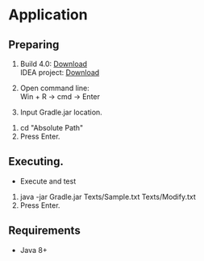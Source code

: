 # Application
## Preparing
1. Build 4.0: [Download](https://minhaskamal.github.io/DownGit/#/home?url=https://github.com/Alexxx180/Genus/tree/next/Level%203/Result)  
IDEA project: [Download](https://minhaskamal.github.io/DownGit/#/home?url=https://github.com/Alexxx180/Genus/tree/next/Level%203/Gradle)

2. Open command line:  
Win + R -> cmd -> Enter

3. Input Gradle.jar location.  
 1) cd "Absolute Path"  
 2) Press Enter.

## Executing.  
  
* Execute and test  
 1. java -jar Gradle.jar Texts/Sample.txt Texts/Modify.txt  
 2. Press Enter.  

## Requirements
* Java 8+